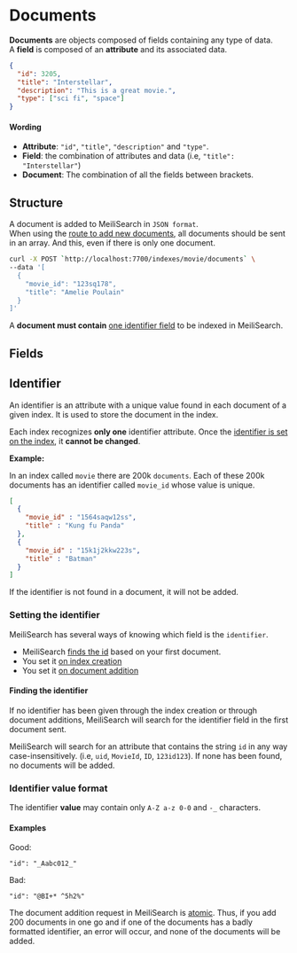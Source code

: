 # Documents

**Documents** are objects composed of fields containing any type of data.</br>
A **field** is composed of an **attribute** and its associated data.

```json
{
  "id": 3205,
  "title": "Interstellar",
  "description": "This is a great movie.",
  "type": ["sci fi", "space"]
}
```

#### Wording

- **Attribute**: `"id"`, `"title"`, `"description"` and `"type"`.
- **Field**: the combination of attributes and data (i.e, `"title": "Interstellar"`)
- **Document**: The combination of all the fields between brackets.

## Structure

A document is added to MeiliSearch in `JSON format`.<br/>
When using the [route to add new documents](/references/documents.md#add-or-update-documents), all documents should be sent in an array. And this, even if there is only one document.

```bash
curl -X POST `http://localhost:7700/indexes/movie/documents` \
--data '[
  {
    "movie_id": "123sq178",
    "title": "Amelie Poulain"
  }
]'
```

A **document must contain** [one identifier field](/guides/main_concepts/documents.md#identifier) to be indexed in MeiliSearch.

## Fields

<!-- comming -->

## Identifier

An identifier is an attribute with a unique value found in each document of a given index. It is used to store the document in the index.

Each index recognizes **only one** identifier attribute. Once the [identifier is set on the index](/guides/main_concepts/documents.md#setting-the-identifier), it **cannot be changed**.

**Example:**

In an index called `movie` there are 200k `documents`. Each of these 200k documents has an identifier called `movie_id` whose value is unique.

```json
[
  {
    "movie_id" : "1564saqw12ss",
    "title" : "Kung fu Panda"
  },
  {
    "movie_id" : "15k1j2kkw223s",
    "title" : "Batman"
  }
]
```

If the identifier is not found in a document, it will not be added.

### Setting the identifier

MeiliSearch has several ways of knowing which field is the `identifier`.

- MeiliSearch [finds the id](/guides/main_concepts/documents.md#finding-the-identifier) based on your first document.
- You set it [on index creation](/guides/main_concepts/documents.md#setting-the-identifier) <Badge text="soon" type="warn"/>
- You set it [on document addition](/references/documents.md#add-or-replace-documents)

#### Finding the identifier

If no identifier has been given through the index creation or through document additions, MeiliSearch will search for the identifier field in the first document sent.

MeiliSearch will search for an attribute that contains the string `id` in any way case-insensitively. (i.e, `uid`, `MovieId`, `ID`, `123id123`).
If none has been found, no documents will be added.

### Identifier value format

The identifier **value** may contain only `A-Z a-z 0-0` and `-_` characters.

#### Examples

Good:
```
"id": "_Aabc012_"
```
Bad:
```
"id": "@BI+* ^5h2%"
```


The document addition request in MeiliSearch is [atomic](https://en.wikipedia.org/wiki/Atomicity_(database_systems)). Thus, if you add 200 documents in one go and if one of the documents has a badly formatted identifier, an error will occur, and none of the documents will be added.
